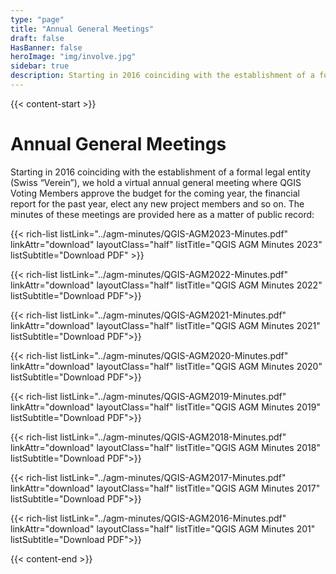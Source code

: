 ```yaml
---
type: "page"
title: "Annual General Meetings"
draft: false
HasBanner: false
heroImage: "img/involve.jpg"
sidebar: true
description: Starting in 2016 coinciding with the establishment of a formal legal entity (Swiss “Verein”), we hold a virtual annual general meeting where QGIS Voting Members approve the budget for the coming year, the financial report for the past year, elect any new project members and so on.
---
```


{{< content-start >}}

# Annual General Meetings
Starting in 2016 coinciding with the establishment of a formal legal entity (Swiss “Verein”), we hold a virtual annual general meeting where QGIS Voting Members approve the budget for the coming year, the financial report for the past year, elect any new project members and so on. The minutes of these meetings are provided here as a matter of public record:

{{< rich-list listLink="../agm-minutes/QGIS-AGM2023-Minutes.pdf" linkAttr="download" layoutClass="half" listTitle="QGIS AGM Minutes 2023" listSubtitle="Download PDF" >}}

{{< rich-list listLink="../agm-minutes/QGIS-AGM2022-Minutes.pdf" linkAttr="download" layoutClass="half" listTitle="QGIS AGM Minutes 2022" listSubtitle="Download PDF">}}

{{< rich-list listLink="../agm-minutes/QGIS-AGM2021-Minutes.pdf" linkAttr="download" layoutClass="half" listTitle="QGIS AGM Minutes 2021" listSubtitle="Download PDF">}}

{{< rich-list listLink="../agm-minutes/QGIS-AGM2020-Minutes.pdf" linkAttr="download" layoutClass="half" listTitle="QGIS AGM Minutes 2020" listSubtitle="Download PDF">}}

{{< rich-list listLink="../agm-minutes/QGIS-AGM2019-Minutes.pdf" linkAttr="download" layoutClass="half" listTitle="QGIS AGM Minutes 2019" listSubtitle="Download PDF">}}

{{< rich-list listLink="../agm-minutes/QGIS-AGM2018-Minutes.pdf" linkAttr="download" layoutClass="half" listTitle="QGIS AGM Minutes 2018" listSubtitle="Download PDF">}}

{{< rich-list listLink="../agm-minutes/QGIS-AGM2017-Minutes.pdf" linkAttr="download" layoutClass="half" listTitle="QGIS AGM Minutes 2017" listSubtitle="Download PDF">}}

{{< rich-list listLink="../agm-minutes/QGIS-AGM2016-Minutes.pdf" linkAttr="download" layoutClass="half" listTitle="QGIS AGM Minutes 201" listSubtitle="Download PDF">}}


{{< content-end >}}
